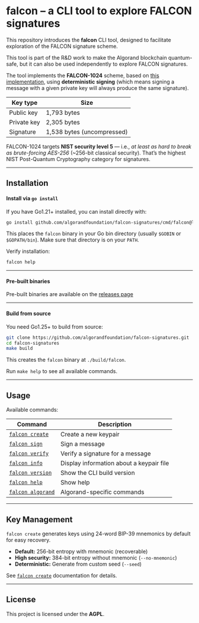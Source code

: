 # falcon – a CLI tool to explore FALCON signatures

This repository introduces the **falcon** CLI tool, designed to facilitate exploration of the FALCON signature scheme.

This tool is part of the R&D work to make the Algorand blockchain quantum-safe, but it can also be used independently to explore FALCON signatures.

The tool implements the **FALCON-1024** scheme, based on [this implementation](https://github.com/algorand/falcon), using **deterministic signing** (which means signing a message with a given private key will always produce the same signature).

| Key type    | Size        |
|-------------|-------------|
| Public key  | 1,793 bytes |
| Private key | 2,305 bytes |
| Signature   | 1,538 bytes (uncompressed) |

FALCON-1024 targets **NIST security level 5** — i.e., *at least as hard to break as brute-forcing AES-256* (~256-bit classical security).
That’s the highest NIST Post-Quantum Cryptography category for signatures.

---

## Installation


#### Install via `go install`

If you have Go1.21+ installed, you can install directly with:

```bash
go install github.com/algorandfoundation/falcon-signatures/cmd/falcon@latest
```

This places the `falcon` binary in your Go bin directory (usually `$GOBIN` or `$GOPATH/bin`).
Make sure that directory is on your `PATH`.

Verify installation:

```bash
falcon help
```

---

#### Pre-built binaries

Pre-built binaries are available on the [releases page](https://github.com/algorandfoundation/falcon-signatures/releases)

---

#### Build from source

You need Go1.25+ to build from source:

```bash
git clone https://github.com/algorandfoundation/falcon-signatures.git
cd falcon-signatures
make build
```

This creates the `falcon` binary at `./build/falcon`.

Run `make help` to see all available commands.

---

## Usage

Available commands:

| Command | Description |
| --- | --- |
| [`falcon create`](docs/create.md) | Create a new keypair |
| [`falcon sign`](docs/sign.md) | Sign a message |
| [`falcon verify`](docs/verify.md) | Verify a signature for a message |
| [`falcon info`](docs/info.md) | Display information about a keypair file |
| [`falcon version`](docs/version.md) | Show the CLI build version |
| [`falcon help`](docs/help.md) | Show help |
| [`falcon algorand`](docs/algorand.md) | Algorand-specific commands |

---

## Key Management

`falcon create` generates keys using 24-word BIP-39 mnemonics by default for easy recovery.

- **Default:** 256-bit entropy with mnemonic (recoverable)
- **High security:** 384-bit entropy without mnemonic (`--no-mnemonic`)
- **Deterministic:** Generate from custom seed (`--seed`)

See [`falcon create`](docs/create.md) documentation for details.

---

## License

This project is licensed under the **AGPL**.

